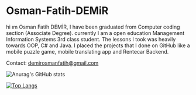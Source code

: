 # Osman-Fatih-DEMiR
hi ım Osman Fatih DEMİR,
I have been graduated from Computer coding section (Associate Degree).
currently I am a open education Management Information Systems 3rd class
student. The lessons I took was heavily towards OOP, C# and Java. I placed the
projects that I done on GitHub like a mobile puzzle game, mobile translating app
and Rentecar Backend.

Contact: demirosmanfatih@gmail.com



![Anurag's GitHub stats](https://github-readme-stats.vercel.app/api?username=boole52&show_icons=true&theme=radical)




[![Top Langs](https://github-readme-stats.vercel.app/api/top-langs/?username=boole52&layout=compact)](https://github.com/anuraghazra/github-readme-stats)

